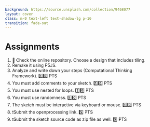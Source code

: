 ```yaml
---
background: https://source.unsplash.com/collection/9468077
layout: cover
class: m-0 text-left text-shadow-lg p-10
transition: fade-out
---
```


# Assignments

1. 👀 Check the online repository. Choose a design that includes tiling.  
2. Remake it using P5JS. 
3. Analyze and write down your steps (Computational Thinking Framework). 1️⃣0️⃣ PTS
4. You must add comments to your sketch. 1️⃣0️⃣ PTS
5. You must use nested for loops. 2️⃣0️⃣ PTS
6. You must use randomness. 1️⃣0️⃣ PTS
7. The sketch must be interactive via keyboard or mouse. 1️⃣0️⃣ PTS
8. ❗Submit the openprocessing link. 5️⃣ PTS
9. ❗Submit the sketch source code as zip file as well. 5️⃣ PTS


